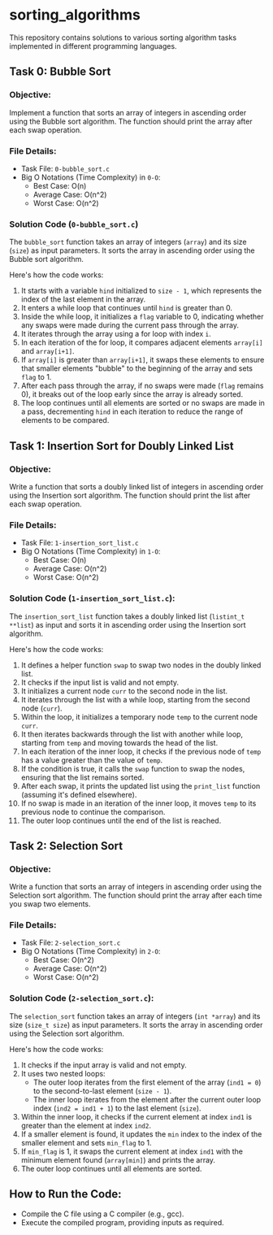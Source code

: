 # sorting_algorithms

This repository contains solutions to various sorting algorithm tasks implemented in different programming languages.

## Task 0: Bubble Sort

### Objective:
Implement a function that sorts an array of integers in ascending order using the Bubble sort algorithm. The function should print the array after each swap operation.

### File Details:
- Task File: `0-bubble_sort.c`
- Big O Notations (Time Complexity) in `0-O`:
  - Best Case: O(n)
  - Average Case: O(n^2)
  - Worst Case: O(n^2)

### Solution Code (`0-bubble_sort.c`)
The `bubble_sort` function takes an array of integers (`array`) and its size (`size`) as input parameters. It sorts the array in ascending order using the Bubble sort algorithm.

Here's how the code works:
1. It starts with a variable `hind` initialized to `size - 1`, which represents the index of the last element in the array.
2. It enters a while loop that continues until `hind` is greater than 0.
3. Inside the while loop, it initializes a `flag` variable to 0, indicating whether any swaps were made during the current pass through the array.
4. It iterates through the array using a for loop with index `i`.
5. In each iteration of the for loop, it compares adjacent elements `array[i]` and `array[i+1]`.
6. If `array[i]` is greater than `array[i+1]`, it swaps these elements to ensure that smaller elements "bubble" to the beginning of the array and sets `flag` to 1.
7. After each pass through the array, if no swaps were made (`flag` remains 0), it breaks out of the loop early since the array is already sorted.
8. The loop continues until all elements are sorted or no swaps are made in a pass, decrementing `hind` in each iteration to reduce the range of elements to be compared.

## Task 1: Insertion Sort for Doubly Linked List

### Objective:
Write a function that sorts a doubly linked list of integers in ascending order using the Insertion sort algorithm. The function should print the list after each swap operation.

### File Details:
- Task File: `1-insertion_sort_list.c`
- Big O Notations (Time Complexity) in `1-O`:
  - Best Case: O(n)
  - Average Case: O(n^2)
  - Worst Case: O(n^2)

### Solution Code (`1-insertion_sort_list.c`):
The `insertion_sort_list` function takes a doubly linked list (`listint_t **list`) as input and sorts it in ascending order using the Insertion sort algorithm.

Here's how the code works:
1. It defines a helper function `swap` to swap two nodes in the doubly linked list.
2. It checks if the input list is valid and not empty.
3. It initializes a current node `curr` to the second node in the list.
4. It iterates through the list with a while loop, starting from the second node (`curr`).
5. Within the loop, it initializes a temporary node `temp` to the current node `curr`.
6. It then iterates backwards through the list with another while loop, starting from `temp` and moving towards the head of the list.
7. In each iteration of the inner loop, it checks if the previous node of `temp` has a value greater than the value of `temp`.
8. If the condition is true, it calls the `swap` function to swap the nodes, ensuring that the list remains sorted.
9. After each swap, it prints the updated list using the `print_list` function (assuming it's defined elsewhere).
10. If no swap is made in an iteration of the inner loop, it moves `temp` to its previous node to continue the comparison.
11. The outer loop continues until the end of the list is reached.

## Task 2: Selection Sort

### Objective:
Write a function that sorts an array of integers in ascending order using the Selection sort algorithm. The function should print the array after each time you swap two elements.

### File Details:
- Task File: `2-selection_sort.c`
- Big O Notations (Time Complexity) in `2-O`:
  - Best Case: O(n^2)
  - Average Case: O(n^2)
  - Worst Case: O(n^2)

### Solution Code (`2-selection_sort.c`):
The `selection_sort` function takes an array of integers (`int *array`) and its size (`size_t size`) as input parameters. It sorts the array in ascending order using the Selection sort algorithm.

Here's how the code works:
1. It checks if the input array is valid and not empty.
2. It uses two nested loops:
   - The outer loop iterates from the first element of the array (`ind1 = 0`) to the second-to-last element (`size - 1`).
   - The inner loop iterates from the element after the current outer loop index (`ind2 = ind1 + 1`) to the last element (`size`).
3. Within the inner loop, it checks if the current element at index `ind1` is greater than the element at index `ind2`.
4. If a smaller element is found, it updates the `min` index to the index of the smaller element and sets `min_flag` to 1.
5. If `min_flag` is 1, it swaps the current element at index `ind1` with the minimum element found (`array[min]`) and prints the array.
6. The outer loop continues until all elements are sorted.

## How to Run the Code:
- Compile the C file using a C compiler (e.g., gcc).
- Execute the compiled program, providing inputs as required.
